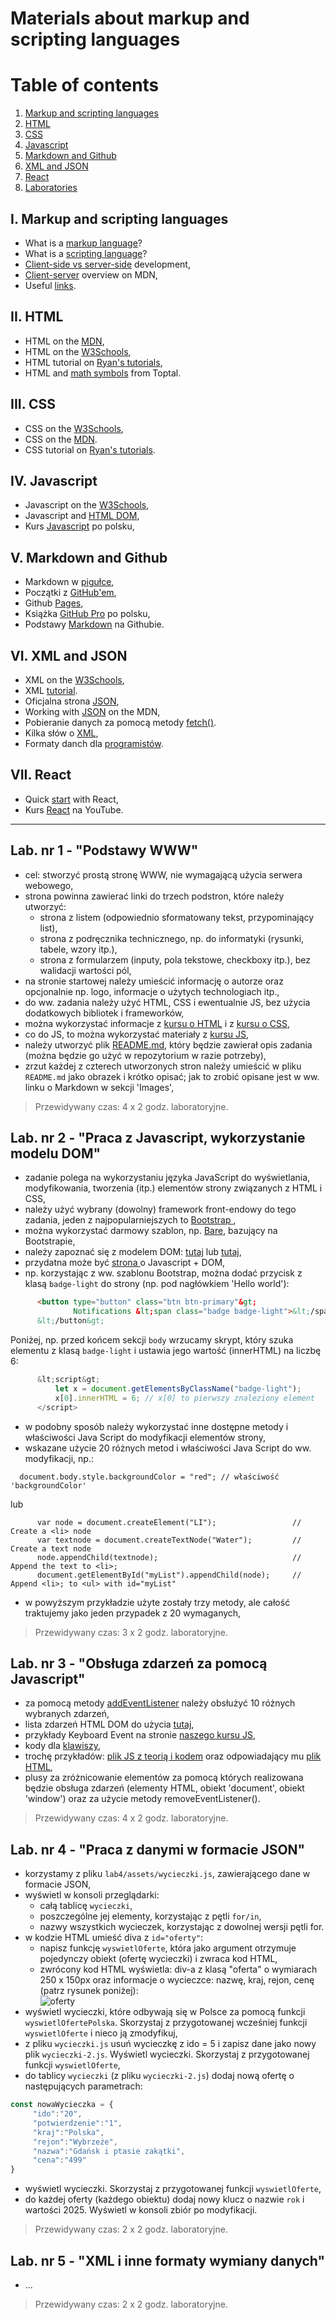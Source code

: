 # Materials about markup and scripting languages
# Table of contents
1. [Markup and scripting languages](#introduction)
2. [HTML](#paragraph1)
3. [CSS](#paragraph2)
4. [Javascript](#paragraph3)
5. [Markdown and Github](#paragraph4)
5. [XML and JSON](#paragraph5)
6. [React](#paragraph6)
7. [Laboratories](#labs)

## I. Markup and scripting languages <a id="introduction"></a>
  - What is a [markup language](https://www.semrush.com/blog/markup-language/)?
  - What is a [scripting language](https://www.techtarget.com/whatis/definition/scripting-language)? 
  - [Client-side vs server-side](https://codeinstitute.net/global/blog/client-side-vs-server-side/) development,  
  - [Client-server](https://developer.mozilla.org/en-US/docs/Learn_web_development/Extensions/Server-side/First_steps/Client-Server_overview) overview on MDN,  
  - Useful [links](https://zacniewski.github.io/old/useful-links/). 

## II. HTML <a id="paragraph1"></a>
  - HTML on the [MDN](https://developer.mozilla.org/en-US/docs/Web/HTML),  
  - HTML on the [W3Schools](https://www.w3schools.com/html/default.asp),
  - HTML tutorial on [Ryan's tutorials](https://ryanstutorials.net/html-tutorial/),
  - HTML and [math symbols](https://www.toptal.com/designers/htmlarrows/math/) from Toptal.  

## III. CSS <a id="paragraph2"></a>
  - CSS on the [W3Schools](https://www.w3schools.com/css/default.asp),  
  - CSS on the [MDN](https://developer.mozilla.org/en-US/docs/Web/CSS).
  - CSS tutorial on [Ryan's tutorials](https://ryanstutorials.net/css-tutorial/).

## IV. Javascript <a id="paragraph3"></a>
  - Javascript on the [W3Schools](https://www.w3schools.com/js/default.asp),  
  - Javascript and [HTML DOM](https://www.w3schools.com/jsref/default.asp),  
  - Kurs [Javascript](https://kursjs.pl/) po polsku, 

## V. Markdown and Github <a id="paragraph4"></a>
  - Markdown w [pigułce](https://www.markdownguide.org/basic-syntax/),  
  - Początki z [GitHub'em](https://www.flynerd.pl/2018/02/github-dla-zielonych-pierwsze-repozytorium.html),  
  - Github [Pages](https://pages.github.com/),  
  - Książka [GitHub Pro](https://git-scm.com/book/pl/v2) po polsku,  
  - Podstawy [Markdown](https://docs.github.com/en/get-started/writing-on-github/getting-started-with-writing-and-formatting-on-github/basic-writing-and-formatting-syntax) na Githubie.  

## VI. XML and JSON <a id="paragraph5"></a>
  - XML on the [W3Schools](https://www.w3schools.com/xml/default.asp),  
  - XML [tutorial](https://www.guru99.com/xml-tutorials.html).
  - Oficjalna strona [JSON](https://www.json.org/json-pl.html),    
  - Working with [JSON](https://developer.mozilla.org/en-US/docs/Learn_web_development/Core/Scripting/JSON) on the MDN,  
  - Pobieranie danych za pomocą metody [fetch()](https://www.w3schools.com/jsref/api_fetch.asp).  
  - Kilka słów o [XML](https://www.samouczekprogramisty.pl/xml-dla-poczatkujacych/),  
  - Formaty danch dla [programistów](https://mmazurek.dev/formaty-danych-ktore-powinien-znac-kazdy-programista/).  

## VII. React <a id="paragraph6"></a>
  - Quick [start](https://react.dev/learn) with React,  
  - Kurs [React](https://www.youtube.com/playlist?list=PL4cUxeGkcC9gZD-Tvwfod2gaISzfRiP9d) na YouTube.  

<hr><a id="labs"></a>

## Lab. nr 1 - "Podstawy WWW"
  - cel: stworzyć prostą stronę WWW, nie wymagającą użycia serwera webowego,
  - strona powinna zawierać linki do trzech podstron, które należy utworzyć: 
    - strona z listem (odpowiednio sformatowany tekst, przypominający list),
    - strona z podręcznika technicznego, np. do informatyki (rysunki, tabele, wzory itp.),
    - strona z formularzem (inputy, pola tekstowe, checkboxy itp.), bez walidacji wartości pól,  
  - na stronie startowej należy umieścić informację o autorze oraz opcjonalnie np. logo, informacje o użytych technologiach itp.,
  - do ww. zadania należy użyć HTML, CSS i ewentualnie JS, bez użycia dodatkowych bibliotek i frameworków,  
  - można wykorzystać informacje z <a href="https://ryanstutorials.net/html-tutorial/" target="_blank">kursu o HTML</a> i z <a href="https://ryanstutorials.net/css-tutorial/" target="_blank">kursu o CSS</a>,
  - co do JS, to można wykorzystać materiały z <a href="https://kursjs.pl/" target="_blank">kursu JS</a>,
  - należy utworzyć plik <a href="https://www.markdownguide.org/basic-syntax/" target="_blank">README.md</a>, który będzie zawierał opis zadania (można będzie go użyć w repozytorium w razie potrzeby),  
  - zrzut każdej z czterech utworzonych stron należy umieścić w pliku `README.md` jako obrazek i krótko opisać; jak to zrobić opisane jest w ww. linku o Markdown w sekcji 'Images',  
> Przewidywany czas: 4 x 2 godz. laboratoryjne.

## Lab. nr 2 - "Praca z Javascript, wykorzystanie modelu DOM"
  - zadanie polega na wykorzystaniu języka JavaScript do wyświetlania, modyfikowania, tworzenia (itp.) elementów strony związanych z HTML i CSS, 
  - należy użyć wybrany (dowolny) framework front-endowy do tego zadania, jeden z najpopularniejszych to <a href="https://getbootstrap.com/docs/5.0/getting-started/introduction/" target="_blank">Bootstrap </a>,
  - można wykorzystać darmowy szablon, np. <a href="https://startbootstrap.com/template/bare/" target="_blank">Bare</a>, bazujący na Bootstrapie,  
  - należy zapoznać się z modelem DOM: <a href="https://kursjs.pl/kurs/dom/dom.php" target="_blank">tutaj</a> lub <a href="https://www.w3schools.com/whatis/whatis_htmldom.asp" target="_blank">tutaj</a>,
  - przydatna może być <a href="https://www.w3schools.com/jsref/default.asp" target="_blank">strona </a>o Javascript + DOM,
  - np. korzystając z ww. szablonu Bootstrap, można dodać przycisk z klasą <code>badge-light</code> do strony (np. pod nagłówkiem 'Hello world'):  
```html
      <button type="button" class="btn btn-primary"&gt;
              Notifications &lt;span class="badge badge-light">&lt;/span&gt;
      &lt;/button&gt;
```
  Poniżej, np. przed końcem sekcji <code>body</code> wrzucamy skrypt, który szuka elementu z klasą <code>badge-light</code> i ustawia jego wartość (innerHTML) na liczbę 6:
```javascript
      &lt;script&gt;
          let x = document.getElementsByClassName("badge-light");
          x[0].innerHTML = 6; // x[0] to pierwszy znaleziony element
      </script>
```      
  - w podobny sposób należy wykorzystać inne dostępne metody i właściwości Java Script do modyfikacji elementów strony,
  -  wskazane użycie 20 różnych metod i właściwości Java Script do ww. modyfikacji, np.:  
```
  document.body.style.backgroundColor = "red"; // właściwość 'backgroundColor'
```
lub  
```
      var node = document.createElement("LI");                 // Create a <li> node
      var textnode = document.createTextNode("Water");         // Create a text node
      node.appendChild(textnode);                              // Append the text to <li>;
      document.getElementById("myList").appendChild(node);     // Append <li>; to <ul> with id="myList"
  ```
  - w powyższym przykładzie użyte zostały trzy metody, ale całość traktujemy jako jeden przypadek z 20 wymaganych,
> Przewidywany czas: 3 x 2 godz. laboratoryjne.  

## Lab. nr 3 - "Obsługa zdarzeń za pomocą Javascript"

- za pomocą metody [addEventListener](https://www.w3schools.com/js/js_htmldom_eventlistener.asp) należy obsłużyć 10 różnych wybranych zdarzeń,
- lista zdarzeń HTML DOM do użycia <a href="https://www.w3schools.com/jsref/dom_obj_event.asp" target="_blank">tutaj</a>,
- przykłady Keyboard Event na stronie <a href="https://kursjs.pl/kurs/events/events-keys" target="_blank">naszego kursu JS</a>,
- kody dla <a href="http://keycode.info/" target="_blank">klawiszy</a>,
- trochę przykładów: <a href="https://github.com/zacniewski/materials-about-internet-apps-and-www-websites/blob/main/zastosowania-java-script/scripts/3-event-handling.js" target="_blank">plik JS z teorią i kodem</a> oraz odpowiadający mu <a href="https://github.com/zacniewski/materials-about-internet-apps-and-www-websites/blob/main/zastosowania-java-script/event-handling.html" target="_blank">plik HTML</a>,
- plusy za zróżnicowanie elementów za pomocą których realizowana będzie obsługa zdarzeń (elementy HTML, obiekt 'document', obiekt 'window') oraz za użycie metody removeEventListener().
> Przewidywany czas: 4 x 2 godz. laboratoryjne.  

## Lab. nr 4 - "Praca z danymi w formacie JSON"
  
  - korzystamy z pliku `lab4/assets/wycieczki.js`, zawierającego dane w formacie JSON,  
  - wyświetl w konsoli przeglądarki:  
    - całą tablicę `wycieczki`, 
    - poszczególne jej elementy, korzystając z pętli `for/in`,  
    - nazwy wszystkich wycieczek, korzystając z dowolnej wersji pętli for.  
  - w kodzie HTML umieść diva z `id="oferty"`:  
    - napisz funkcję `wyswietlOferte`, która jako argument otrzymuje pojedynczy obiekt (ofertę wycieczki) i zwraca kod HTML,  
    - zwrócony kod HTML wyświetla: div-a z klasą "oferta" o wymiarach 250 x 150px oraz informacje o wycieczce: nazwę, kraj, rejon, cenę (patrz rysunek poniżej):  
    ![oferty](lab4/assets/oferty.jpg)  
  - wyświetl wycieczki, które odbywają się w Polsce za pomocą funkcji `wyswietlOfertePolska`. Skorzystaj z przygotowanej wcześniej funkcji `wyswietlOferte` i nieco ją zmodyfikuj,  
  - z pliku `wycieczki.js` usuń wycieczkę z ido = 5 i zapisz dane jako nowy plik `wycieczki-2.js`. Wyświetl wycieczki. Skorzystaj z przygotowanej funkcji `wyswietlOferte`,  
  - do tablicy `wycieczki` (z pliku `wycieczki-2.js`) dodaj nową ofertę o następujących parametrach:  
  ```javascript
  const nowaWycieczka = {
       "ido":"20",
       "potwierdzenie":"1",
       "kraj":"Polska",
       "rejon":"Wybrzeże",
       "nazwa":"Gdańsk i ptasie zakątki",
       "cena":"499"
  } 
  ```
   - wyświetl wycieczki. Skorzystaj z przygotowanej funkcji `wyswietlOferte`,  
   - do każdej oferty (każdego obiektu) dodaj nowy klucz o nazwie `rok` i wartości 2025. Wyświetl w konsoli zbiór po modyfikacji. 
> Przewidywany czas: 2 x 2 godz. laboratoryjne.  

## Lab. nr 5 - "XML i inne formaty wymiany danych"  
  
  - ...
> Przewidywany czas: 2 x 2 godz. laboratoryjne.  

